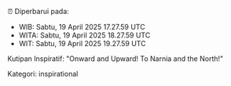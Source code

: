 ⏰ Diperbarui pada:
- WIB: Sabtu, 19 April 2025 17.27.59 UTC
- WITA: Sabtu, 19 April 2025 18.27.59 UTC
- WIT: Sabtu, 19 April 2025 19.27.59 UTC

Kutipan Inspiratif:
"Onward and Upward!  To Narnia and the North!"


Kategori: inspirational

